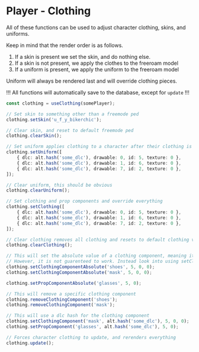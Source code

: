 # Player - Clothing

All of these functions can be used to adjust character clothing, skins, and uniforms.

Keep in mind that the render order is as follows.

1. If a skin is present we set the skin, and do nothing else.
2. If a skin is not present, we apply the clothes to the freeroam model
3. If a uniform is present, we apply the uniform to the freeroam model

Uniform will always be rendered last and will override clothing pieces.

!!!
All functions will automatically save to the database, except for `update`
!!!

```ts
const clothing = useClothing(somePlayer);

// Set skin to something other than a freemode ped
clothing.setSkin('u_f_y_bikerchic');

// Clear skin, and reset to default freemode ped
clothing.clearSkin();

// Set uniform applies clothing to a character after their clothing is set, essentially overriding what they are wearing
clothing.setUniform([
    { dlc: alt.hash('some_dlc'), drawable: 0, id: 5, texture: 0 },
    { dlc: alt.hash('some_dlc'), drawable: 1, id: 6, texture: 0 },
    { dlc: alt.hash('some_dlc'), drawable: 7, id: 2, texture: 0 },
]);

// Clear uniform, this should be obvious
clothing.clearUniform();

// Set clothing and prop components and override everything
clothing.setClothing([
    { dlc: alt.hash('some_dlc'), drawable: 0, id: 5, texture: 0 },
    { dlc: alt.hash('some_dlc'), drawable: 1, id: 6, texture: 0 },
    { dlc: alt.hash('some_dlc'), drawable: 7, id: 2, texture: 0 },
]);

// Clear clothing removes all clothing and resets to default clothing values
clothing.clearClothing();

// This will set the absolute value of a clothing component, meaning it can be any number.
// However, it is not guarenteed to work. Instead look into using setClothingComponent with a dlc hash.
clothing.setClothingComponentAbsolute('shoes', 5, 0, 0);
clothing.setClothingComponentAbsolute('mask', 5, 0, 0);

clothing.setPropComponentAbsolute('glasses', 5, 0);

// This will remove a specific clothing component
clothing.removeClothingComponent('shoes');
clothing.removeClothingComponent('mask');

// This will use a dlc hash for the clothing component
clothing.setClothingComponent('mask', alt.hash('some_dlc'), 5, 0, 0);
clothing.setPropComponent('glasses', alt.hash('some_dlc'), 5, 0);

// Forces character clothing to update, and rerenders everything
clothing.update();
```
